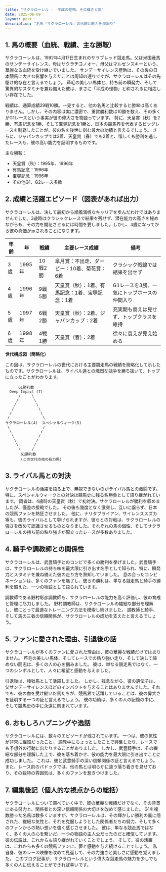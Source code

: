 ```yaml
---
title: "サクラローレル -  平成の怪物、その輝きと影"
date: 2025-06-09
layout: post
description: "名馬『サクラローレル』の伝説と魅力を深堀り"
---
```


## 1. 馬の概要（血統、戦績、主な勝鞍）

サクラローレルは、1992年4月17日生まれのサラブレッド競走馬。父は米国産馬のサンデーサイレンス、母はサクラチヨノオー、母父はマルゼンスキーという、華麗なる血統を受け継いでいました。  サンデーサイレンス産駒は、その後の日本競馬に大きな影響を与えたことは周知の通りですが、サクラローレルはその先駆け的存在と言えるでしょう。  芦毛の美しい馬体と、持ち前の瞬発力、そして驚異的なスタミナを兼ね備えた彼は、まさに「平成の怪物」と称されるに相応しい存在でした。

戦績は、通算成績29戦10勝。一見すると、他の名馬と比較すると勝率は高くありません。しかし、その内容は実に濃密で、重賞勝利数は10勝を数え、その多くがG1レースという事実が彼の偉大さを物語っています。  特に、天皇賞（秋）を2勝、有馬記念を1勝、そして宝塚記念を1勝と、日本の競馬界を代表するビッグレースを制覇したことが、彼の名を後世に刻む最大の功績と言えるでしょう。  さらに、ジャパンカップでは2着、天皇賞（春）でも2着と、惜しくも勝利を逃したレースも、彼の高い能力を証明するものです。


主な勝鞍：

* 天皇賞（秋）：1995年、1996年
* 有馬記念：1996年
* 宝塚記念：1996年
* その他G1、G2レース多数


## 2. 成績と活躍エピソード（図表があれば出力）

サクラローレルは、決して最初から順風満帆なキャリアを歩んだわけではありませんでした。3歳時はクラシックレースで結果を残せず、潜在能力の高さを秘めながらも、その力を開花させるには時間を要しました。しかし、4歳になってから彼の真価が示されることになります。

| 年齢 | 年 | 戦績 | 主要レース成績 | 備考 |
|---|---|---|---|---|
| 3歳 | 1995年 | 10戦2勝 | 皐月賞：不出走、ダービー：10着、菊花賞：6着 | クラシック戦線では結果を出せず |
| 4歳 | 1996年 | 9戦5勝 | 天皇賞（秋）：1着、有馬記念：1着、宝塚記念：1着 | G1レースを3勝、一気にトップホースの仲間入り |
| 5歳 | 1997年 | 6戦2勝 | 天皇賞（秋）：2着、ジャパンカップ：2着 | 充実期も衰えは見せず、トップクラスを維持 |
| 6歳 | 1998年 | 4戦1勝 |  天皇賞（春）：2着 |  徐々に衰えが見え始める |


**世代構成図（簡略化）**

この図は、サクラローレルの世代における主要競走馬の戦績を簡略化して示したものです。サクラローレルは、ライバル達との熾烈な競争を勝ち抜いて、トップに立ったことがわかります。

```
      G1勝利数
  Deep Impact (7)  
      /     \
     /       \
    /         \
   /           \
  /             \
 /               \
サクラローレル(4)  スペシャルウィーク(5)
 \               /
  \             /
   \           /
    \         /
     \       /
      \     /
       G1勝利数
       (この世代の他の有力馬)
```


## 3. ライバル馬との対決

サクラローレルの活躍を語る上で、無視できないのがライバル馬との激闘です。特に、スペシャルウィークとの対決は競馬史に残る名勝負として語り継がれています。  両者は、4歳時の天皇賞（秋）で初対決。サクラローレルが勝利を収めましたが、僅差の接戦でした。  その後も幾度となく激突し、互いに譲らず、日本の競馬ファンを熱狂させました。  他に、ナリタブライアン、サイレンススズカ等も、彼のライバルとして挙げられますが、彼らとの対戦は、サクラローレルの強さを改めて認識させるものとなりました。それぞれの馬の個性、そしてサクラローレルの持ち前の粘り強さが際立ったレースが多数ありました。


## 4. 騎手や調教師との関係性

サクラローレルは、武豊騎手とのコンビで多くの勝利を挙げました。武豊騎手は、サクラローレルの持ち味を最大限に引き出す名手として知られ、特に、瞬発力とスタミナを兼ね備えた彼の走り方を熟知していました。  息の合ったコンビネーションは、多くのファンを魅了し、彼らの勝利は、単なる競走馬と騎手の勝利を超えた、一つの物語として語られています。

調教師である野村彰彦調教師も、サクラローレルの能力を高く評価し、彼の育成と管理に尽力しました。  野村調教師は、サクラローレルの繊細な部分を理解し、彼にとって最適なトレーニング方法を模索し続けました。  調教師と騎手、そして馬の三者の信頼関係が、サクラローレルの成功を支えたと言えるでしょう。


## 5. ファンに愛された理由、引退後の話

サクラローレルが多くのファンに愛された理由は、彼の華麗な戦績だけではありません。  芦毛の美しい馬体、そしてレースでの粘り強い走り、そして決して諦めない闘志は、多くの人の心を掴みました。  彼は、単なる競走馬ではなく、一つのシンボルとして、人々に希望と感動を与えました。

引退後は、種牡馬として活躍しました。  しかし、残念ながら、彼の遺伝子は、父サンデーサイレンスほどのインパクトを与えることはありませんでした。それでも、彼の血を受け継いだ馬たちが、競馬界で活躍していることは、彼の偉大さを証明する一つの証と言えるでしょう。  彼の功績は、多くの人の記憶の中に、そして競馬史の中に永遠に刻まれています。


## 6. おもしろハプニングや逸話

サクラローレルには、数々のエピソードが残されています。  一つは、彼の気性が非常に繊細だったこと。  調教中にちょっとしたことで興奮したり、レースでも予想外の行動に出たりすることがありました。  しかし、武豊騎手は、その繊細な部分を理解した上で、彼を落ち着かせ、彼の能力を最大限に引き出すことに成功しました。  これは、彼と武豊騎手の深い信頼関係の証と言えるでしょう。  また、レース前のパドックでは、他の馬とは明らかに違う落ち着きを見せており、その独特の雰囲気は、多くのファンを惹きつけました。


## 7. 編集後記（個人的な視点からの総括）

サクラローレルについて調べていく中で、彼の華麗な戦績だけでなく、その背景にある努力と、関係者との深い信頼関係の大切さを改めて感じました。  G1を複数勝った名馬は数多くいますが、サクラローレルは、その輝かしい勝利の裏に隠された、繊細な気性と、それを克服しようとした関係者たちの努力、そして多くのファンからの熱い想いを強く感じさせました。  彼は、単なる競走馬ではなく、多くの人の心を繋いだ、一つの物語の主人公だったのだと確信しています。  彼の伝説は、これからも語り継がれていくことでしょう。  そして、彼の活躍は、これからも多くの競馬ファンに、夢と感動を与え続けることでしょう。  私自身、彼のレース映像を改めて見返して、その力強さと美しさに感動を覚えました。  このブログ記事が、サクラローレルという偉大な競走馬の魅力を少しでも多くの人に伝えることができれば幸いです。
